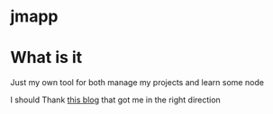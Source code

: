 jmapp
=====

What is it
=====
Just my own tool for both manage my projects and learn some node <br />

I should Thank <a href="http://danialk.github.io/blog/2013/02/20/simple-authentication-in-nodejs/">this blog</a> that got me in the right direction
